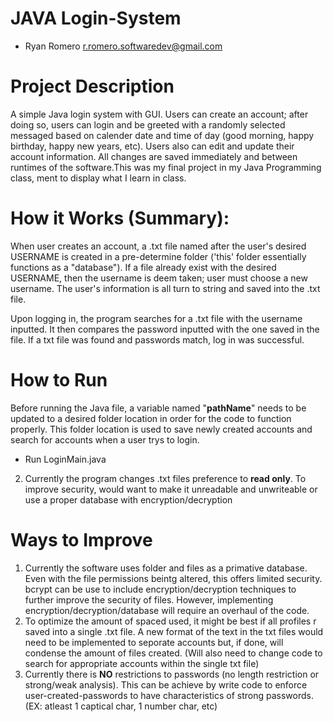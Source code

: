 # JAVA Login-System
- Ryan Romero         r.romero.softwaredev@gmail.com

# Project Description
A simple Java login system with GUI. Users can create an account; after doing so, users can login and be greeted with a randomly selected messaged based on calender date and time of day (good morning, happy birthday, happy new years, etc). Users also can edit and update their account information. All changes are saved immediately and between runtimes of the software.This was my final project in my Java Programming class, ment to display what I learn in class.

# How it Works (Summary):
When user creates an account, a .txt file named after the user's desired USERNAME is created in a pre-determine folder ('this' folder essentially functions as a "database"). If a file already exist with the desired USERNAME, then the username is deem taken; user must choose a new username. The user's information is all turn to string and saved into the .txt file. 

Upon logging in, the program searches for a .txt file with the username inputted. It then compares the password inputted with the one saved in the file. If a txt file was found and passwords match, log in was successful. 

# How to Run
Before running the Java file, a variable named "**pathName**" needs to be updated to a desired folder location in order for the code to function properly. This folder location is used to save newly created accounts and search for accounts when a user trys to login.
- Run LoginMain.java

2. Currently the program changes .txt files preference to **read only**. To improve security, would want to make it unreadable and unwriteable or use a proper database with encryption/decryption

# Ways to Improve
1. Currently the software uses folder and files as a primative database. Even with the file permissions beintg altered, this offers limited security. bcrypt can be use to include encryption/decryption techniques to further improve the security of files. However, implementing encryption/decryption/database will require an overhaul of the code.
2. To optimize the amount of spaced used, it might be best if all profiles r saved into a single .txt file. A new format of the text in the txt files would need to be implemented to seporate accounts but, if done, will condense the amount of files created. (Will also need to change code to search for appropriate accounts within the single txt file)
3. Currently there is **NO** restrictions to passwords (no length restriction or strong/weak analysis). This can be achieve by write code to enforce user-created-passwords to have characteristics of strong passwords. (EX: atleast 1 captical char, 1 number char, etc)
